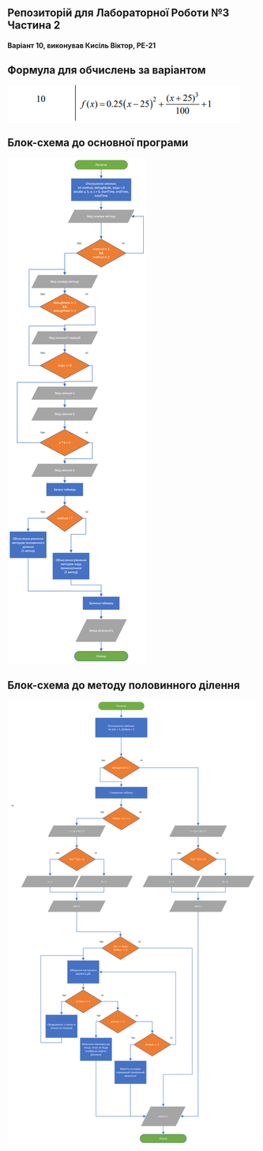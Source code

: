 ## Репозиторій для Лабораторної Роботи №3 Частина 2
#### Варіант 10, виконував Кисіль Віктор, РЕ-21

## Формула для обчислень за варіантом 

![Alt text](/formula.png?raw=true "Optional Title")

## Блок-схема до основної програми

![Alt text](/mainFunctionBlock.png?raw=true "Optional Title")

## Блок-схема до методу половинного ділення

![Alt text](/bisectionMethodBlock.png?raw=true "Optional Title")
